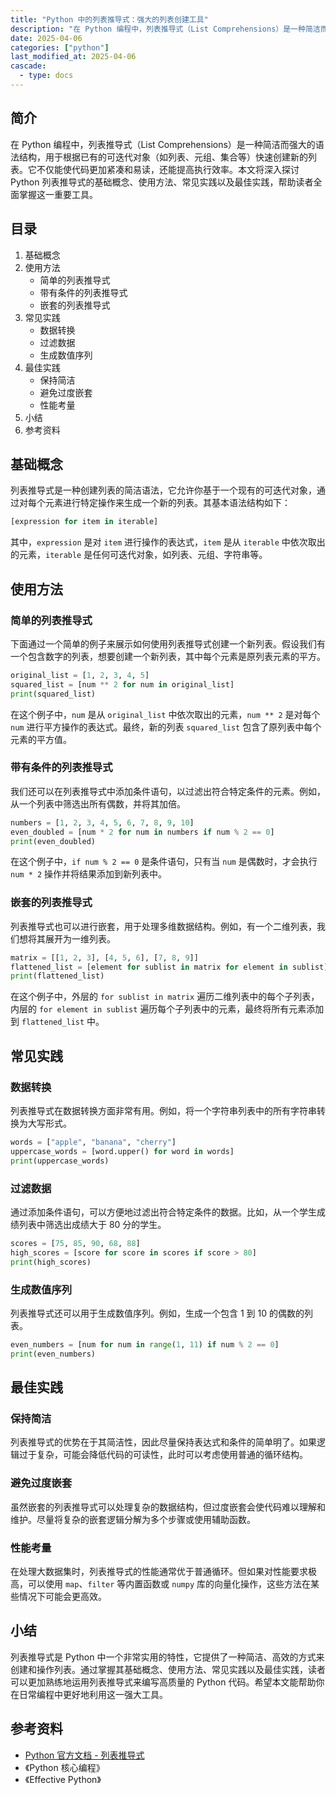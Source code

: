 ```yaml
---
title: "Python 中的列表推导式：强大的列表创建工具"
description: "在 Python 编程中，列表推导式（List Comprehensions）是一种简洁而强大的语法结构，用于根据已有的可迭代对象（如列表、元组、集合等）快速创建新的列表。它不仅能使代码更加紧凑和易读，还能提高执行效率。本文将深入探讨 Python 列表推导式的基础概念、使用方法、常见实践以及最佳实践，帮助读者全面掌握这一重要工具。"
date: 2025-04-06
categories: ["python"]
last_modified_at: 2025-04-06
cascade:
  - type: docs
---
```



## 简介
在 Python 编程中，列表推导式（List Comprehensions）是一种简洁而强大的语法结构，用于根据已有的可迭代对象（如列表、元组、集合等）快速创建新的列表。它不仅能使代码更加紧凑和易读，还能提高执行效率。本文将深入探讨 Python 列表推导式的基础概念、使用方法、常见实践以及最佳实践，帮助读者全面掌握这一重要工具。

<!-- more -->
## 目录
1. 基础概念
2. 使用方法
    - 简单的列表推导式
    - 带有条件的列表推导式
    - 嵌套的列表推导式
3. 常见实践
    - 数据转换
    - 过滤数据
    - 生成数值序列
4. 最佳实践
    - 保持简洁
    - 避免过度嵌套
    - 性能考量
5. 小结
6. 参考资料

## 基础概念
列表推导式是一种创建列表的简洁语法，它允许你基于一个现有的可迭代对象，通过对每个元素进行特定操作来生成一个新的列表。其基本语法结构如下：

```python
[expression for item in iterable]
```

其中，`expression` 是对 `item` 进行操作的表达式，`item` 是从 `iterable` 中依次取出的元素，`iterable` 是任何可迭代对象，如列表、元组、字符串等。

## 使用方法

### 简单的列表推导式
下面通过一个简单的例子来展示如何使用列表推导式创建一个新列表。假设我们有一个包含数字的列表，想要创建一个新列表，其中每个元素是原列表元素的平方。

```python
original_list = [1, 2, 3, 4, 5]
squared_list = [num ** 2 for num in original_list]
print(squared_list)  
```

在这个例子中，`num` 是从 `original_list` 中依次取出的元素，`num ** 2` 是对每个 `num` 进行平方操作的表达式。最终，新的列表 `squared_list` 包含了原列表中每个元素的平方值。

### 带有条件的列表推导式
我们还可以在列表推导式中添加条件语句，以过滤出符合特定条件的元素。例如，从一个列表中筛选出所有偶数，并将其加倍。

```python
numbers = [1, 2, 3, 4, 5, 6, 7, 8, 9, 10]
even_doubled = [num * 2 for num in numbers if num % 2 == 0]
print(even_doubled)  
```

在这个例子中，`if num % 2 == 0` 是条件语句，只有当 `num` 是偶数时，才会执行 `num * 2` 操作并将结果添加到新列表中。

### 嵌套的列表推导式
列表推导式也可以进行嵌套，用于处理多维数据结构。例如，有一个二维列表，我们想将其展开为一维列表。

```python
matrix = [[1, 2, 3], [4, 5, 6], [7, 8, 9]]
flattened_list = [element for sublist in matrix for element in sublist]
print(flattened_list)  
```

在这个例子中，外层的 `for sublist in matrix` 遍历二维列表中的每个子列表，内层的 `for element in sublist` 遍历每个子列表中的元素，最终将所有元素添加到 `flattened_list` 中。

## 常见实践

### 数据转换
列表推导式在数据转换方面非常有用。例如，将一个字符串列表中的所有字符串转换为大写形式。

```python
words = ["apple", "banana", "cherry"]
uppercase_words = [word.upper() for word in words]
print(uppercase_words)  
```

### 过滤数据
通过添加条件语句，可以方便地过滤出符合特定条件的数据。比如，从一个学生成绩列表中筛选出成绩大于 80 分的学生。

```python
scores = [75, 85, 90, 68, 88]
high_scores = [score for score in scores if score > 80]
print(high_scores)  
```

### 生成数值序列
列表推导式还可以用于生成数值序列。例如，生成一个包含 1 到 10 的偶数的列表。

```python
even_numbers = [num for num in range(1, 11) if num % 2 == 0]
print(even_numbers)  
```

## 最佳实践

### 保持简洁
列表推导式的优势在于其简洁性，因此尽量保持表达式和条件的简单明了。如果逻辑过于复杂，可能会降低代码的可读性，此时可以考虑使用普通的循环结构。

### 避免过度嵌套
虽然嵌套的列表推导式可以处理复杂的数据结构，但过度嵌套会使代码难以理解和维护。尽量将复杂的嵌套逻辑分解为多个步骤或使用辅助函数。

### 性能考量
在处理大数据集时，列表推导式的性能通常优于普通循环。但如果对性能要求极高，可以使用 `map`、`filter` 等内置函数或 `numpy` 库的向量化操作，这些方法在某些情况下可能会更高效。

## 小结
列表推导式是 Python 中一个非常实用的特性，它提供了一种简洁、高效的方式来创建和操作列表。通过掌握其基础概念、使用方法、常见实践以及最佳实践，读者可以更加熟练地运用列表推导式来编写高质量的 Python 代码。希望本文能帮助你在日常编程中更好地利用这一强大工具。

## 参考资料
- [Python 官方文档 - 列表推导式](https://docs.python.org/3/tutorial/datastructures.html#list-comprehensions)
- 《Python 核心编程》
- 《Effective Python》